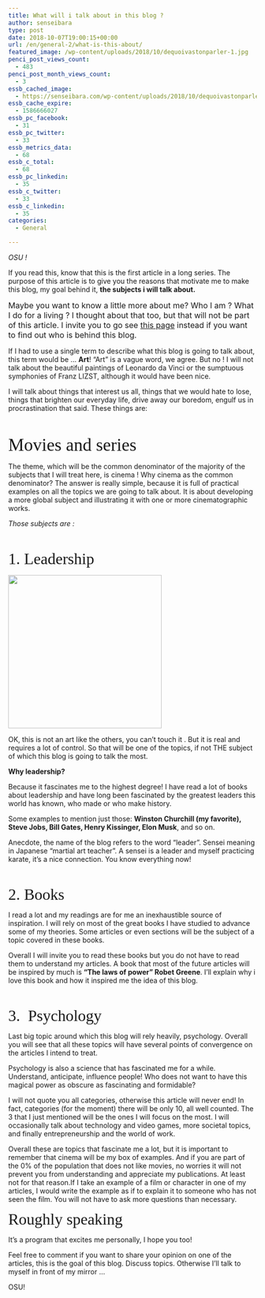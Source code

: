 ```yaml
---
title: What will i talk about in this blog ?
author: senseibara
type: post
date: 2018-10-07T19:00:15+00:00
url: /en/general-2/what-is-this-about/
featured_image: /wp-content/uploads/2018/10/dequoivastonparler-1.jpg
penci_post_views_count:
  - 483
penci_post_month_views_count:
  - 3
essb_cached_image:
  - https://senseibara.com/wp-content/uploads/2018/10/dequoivastonparler-1.jpg
essb_cache_expire:
  - 1586666027
essb_pc_facebook:
  - 31
essb_pc_twitter:
  - 33
essb_metrics_data:
  - 68
essb_c_total:
  - 68
essb_pc_linkedin:
  - 35
essb_c_twitter:
  - 33
essb_c_linkedin:
  - 35
categories:
  - General

---
```

_OSU !_

If you read this, know that this is the first article in a long series. The purpose of this article is to give you the reasons that motivate me to make this blog, my goal behind it, **the subjects i will talk about.**
  
<!--more-->

<span style="font-size: 16px;">Maybe you want to know a little more about me? Who I am ? What I do for a living ? I thought about that too, but that will not be part of this article. I invite you to go see <a href="https://senseibara.com/en/bara-2">this page</a> instead if you want to find out who is behind this blog.</span>

If I had to use a single term to describe what this blog is going to talk about, this term would be &#8230; **Art**! &#8220;Art&#8221; is a vague word, we agree. But no ! I will not talk about the beautiful paintings of Leonardo da Vinci or the sumptuous symphonies of Franz LIZST, although it would have been nice.

I will talk about things that interest us all, things that we would hate to lose, things that brighten our everyday life, drive away our boredom, engulf us in procrastination that said. These things are:

&nbsp;

<span style="font-family: 'Bree Serif'; font-size: 36px;">Movies and series</span>

The theme, which will be the common denominator of the majority of the subjects that I will treat here, is cinema ! Why cinema as the common denominator? The answer is really simple, because it is full of practical examples on all the topics we are going to talk about. It is about developing a more global subject and illustrating it with one or more cinematographic works.

_Those subjects are :_

&nbsp;

<span style="font-family: 'Bree Serif'; font-size: 32px;">1. Leadership</span>

<img class=" wp-image-1872 alignright" src="https://i2.wp.com/senseibara.com/wp-content/uploads/2018/10/2.png?resize=311%2C311&#038;ssl=1" alt="" width="311" height="311" srcset="https://i2.wp.com/senseibara.com/wp-content/uploads/2018/10/2.png?w=2000&ssl=1 2000w, https://i2.wp.com/senseibara.com/wp-content/uploads/2018/10/2.png?resize=150%2C150&ssl=1 150w, https://i2.wp.com/senseibara.com/wp-content/uploads/2018/10/2.png?resize=300%2C300&ssl=1 300w, https://i2.wp.com/senseibara.com/wp-content/uploads/2018/10/2.png?resize=768%2C768&ssl=1 768w, https://i2.wp.com/senseibara.com/wp-content/uploads/2018/10/2.png?resize=1024%2C1024&ssl=1 1024w, https://i2.wp.com/senseibara.com/wp-content/uploads/2018/10/2.png?resize=1170%2C1170&ssl=1 1170w, https://i2.wp.com/senseibara.com/wp-content/uploads/2018/10/2.png?resize=585%2C585&ssl=1 585w, https://i2.wp.com/senseibara.com/wp-content/uploads/2018/10/2.png?resize=640%2C640&ssl=1 640w" sizes="(max-width: 311px) 100vw, 311px" data-recalc-dims="1" />

OK, this is not an art like the others, you can&#8217;t touch it . But it is real and requires a lot of control. So that will be one of the topics, if not THE subject of which this blog is going to talk the most.

**Why leadership?**

Because it fascinates me to the highest degree! I have read a lot of books about leadership and have long been fascinated by the greatest leaders this world has known, who made or who make history.

Some examples to mention just those: **Winston Churchill (my favorite), Steve Jobs, Bill Gates, Henry Kissinger, Elon Musk**, and so on.

Anecdote, the name of the blog refers to the word &#8220;leader&#8221;. Sensei meaning in Japanese &#8220;martial art teacher&#8221;. A sensei is a leader and myself practicing karate, it&#8217;s a nice connection. You know everything now!

&nbsp;

<span style="font-family: 'Bree Serif'; font-size: 32px;">2. Books</span>

I read a lot and my readings are for me an inexhaustible source of inspiration. I will rely on most of the great books I have studied to advance some of my theories. Some articles or even sections will be the subject of a topic covered in these books.

Overall I will invite you to read these books but you do not have to read them to understand my articles. A book that most of the future articles will be inspired by much is **&#8220;The laws of power&#8221; Robet Greene**. I&#8217;ll explain why i love this book and how it inspired me the idea of this blog.

&nbsp;

<span style="font-family: 'Bree Serif'; font-size: 32px;">3.  Psychology</span>

Last big topic around which this blog will rely heavily, psychology. Overall you will see that all these topics will have several points of convergence on the articles I intend to treat.

Psychology is also a science that has fascinated me for a while. Understand, anticipate, influence people! Who does not want to have this magical power as obscure as fascinating and formidable?

I will not quote you all categories, otherwise this article will never end! In fact, categories (for the moment) there will be only 10, all well counted. The 3 that I just mentioned will be the ones I will focus on the most. I will occasionally talk about technology and video games, more societal topics, and finally entrepreneurship and the world of work.

Overall these are topics that fascinate me a lot, but it is important to remember that cinema will be my box of examples. And if you are part of the 0% of the population that does not like movies, no worries it will not prevent you from understanding and appreciate my publications. At least not for that reason.If I take an example of a film or character in one of my articles, I would write the example as if to explain it to someone who has not seen the film. You will not have to ask more questions than necessary.

<span style="font-family: 'Bree Serif'; font-size: 32px;">Roughly speaking </span>

It&#8217;s a program that excites me personally, I hope you too!

Feel free to comment if you want to share your opinion on one of the articles, this is the goal of this blog. Discuss topics. Otherwise I&#8217;ll talk to myself in front of my mirror &#8230;

OSU!